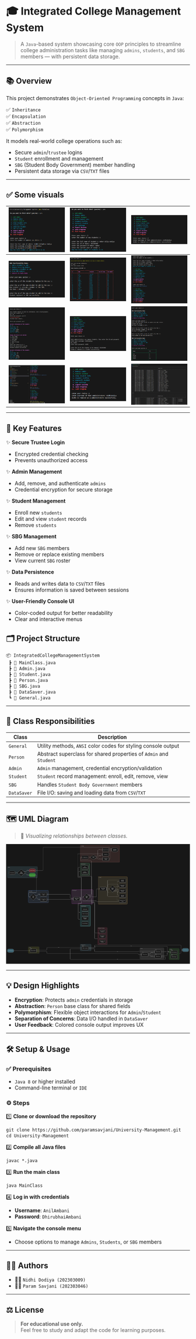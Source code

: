 # 🎓 **Integrated College Management System**

> A `Java`-based system showcasing core `OOP` principles to streamline college administration tasks like managing `admins`, `students`, and `SBG` members — with persistent data storage.

---

## 📚 **Overview**

This project demonstrates `Object-Oriented Programming` concepts in `Java`:

✅ `Inheritance`  
✅ `Encapsulation`  
✅ `Abstraction`  
✅ `Polymorphism`  

It models real-world college operations such as:

- Secure `admin`/`trustee` logins  
- `Student` enrollment and management  
- `SBG` (Student Body Government) member handling  
- Persistent data storage via `CSV`/`TXT` files

---
## ✅ Some visuals
| ![](assets/1_n.png) | ![](assets/1_n_2.png) | ![](assets/2_n.png) |
|:-:|:-:|:-:|
| ![](assets/3_n.png) | ![](assets/3_n_2.png) | ![](assets/4_n.png) |
| ![](assets/5_n.png) | ![](assets/6_n.png) | ![](assets/7_n.png) |
| ![](assets/8_n.png) | ![](assets/11.png) | ![](assets/exportedFile.png) |
---

## 🚀 **Key Features**

✨ **Secure Trustee Login**  
- Encrypted credential checking  
- Prevents unauthorized access  

✨ **Admin Management**  
- Add, remove, and authenticate `admins`  
- Credential encryption for secure storage  



✨ **Student Management**  
- Enroll new `students`  
- Edit and view `student` records  
- Remove `students`  



✨ **SBG Management**  
- Add new `SBG` members  
- Remove or replace existing members  
- View current `SBG` roster  


✨ **Data Persistence**  
- Reads and writes data to `CSV`/`TXT` files  
- Ensures information is saved between sessions  

✨ **User-Friendly Console UI**  
- Color-coded output for better readability  
- Clear and interactive menus  


## 🗂️ **Project Structure**

    📦 IntegratedCollegeManagementSystem
     ┣ 📜 MainClass.java
     ┣ 📜 Admin.java
     ┣ 📜 Student.java
     ┣ 📜 Person.java
     ┣ 📜 SBG.java
     ┣ 📜 DataSaver.java
     ┗ 📜 General.java

---

## 📂 **Class Responsibilities**

| Class      | Description                                                      |
|------------|------------------------------------------------------------------|
| `General`  | Utility methods, `ANSI` color codes for styling console output   |
| `Person`   | Abstract superclass for shared properties of `Admin` and `Student` |
| `Admin`    | `Admin` management, credential encryption/validation             |
| `Student`  | `Student` record management: enroll, edit, remove, view          |
| `SBG`      | Handles `Student Body Government` members                        |
| `DataSaver`| File I/O: saving and loading data from `CSV`/`TXT`               |

---

## 🗺️ **UML Diagram**

> 📌 *Visualizing relationships between classes.*

![UML Diagram](UML_Diagram.png)

---

## 💡 **Design Highlights**

- **Encryption**: Protects `admin` credentials in storage  
- **Abstraction**: `Person` base class for shared fields  
- **Polymorphism**: Flexible object interactions for `Admin`/`Student`  
- **Separation of Concerns**: Data I/O handled in `DataSaver`  
- **User Feedback**: Colored console output improves UX  

---
## 🛠️ **Setup & Usage**

### ✅ **Prerequisites**

- `Java 8` or higher installed  
- Command-line terminal or `IDE`


### ⚙️ **Steps**

1️⃣ **Clone or download the repository**

    git clone https://github.com/paramsavjani/University-Management.git
    cd University-Management

2️⃣ **Compile all Java files**

    javac *.java

3️⃣ **Run the main class**

    java MainClass

4️⃣ **Log in with credentials**

- **Username**: `AnilAmbani`  
- **Password**: `DhirubhaiAmbani`

5️⃣ **Navigate the console menu**  
- Choose options to manage `Admins`, `Students`, or `SBG` members

---


## 👨‍💻 **Authors**

- 👩‍🎓 `Nidhi Dodiya (202303009)`
- 👨‍🎓 `Param Savjani (202303046)`  


---

## ⚖️ **License**

> **For educational use only.**  
Feel free to study and adapt the code for learning purposes.

